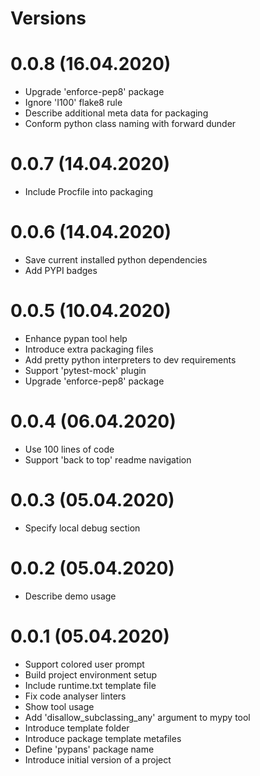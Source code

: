 Versions
========

0.0.8 (16.04.2020)
========
- Upgrade 'enforce-pep8' package
- Ignore 'I100' flake8 rule
- Describe additional meta data for packaging
- Conform python class naming with forward dunder

0.0.7 (14.04.2020)
========
- Include Procfile into packaging

0.0.6 (14.04.2020)
========
- Save current installed python dependencies
- Add PYPI badges

0.0.5 (10.04.2020)
========
- Enhance pypan tool help
- Introduce extra packaging files
- Add pretty python interpreters to dev requirements
- Support 'pytest-mock' plugin
- Upgrade 'enforce-pep8' package

0.0.4 (06.04.2020)
========
- Use 100 lines of code
- Support 'back to top' readme navigation

0.0.3 (05.04.2020)
========
- Specify local debug section

0.0.2 (05.04.2020)
========
- Describe demo usage

0.0.1 (05.04.2020)
========
- Support colored user prompt
- Build project environment setup
- Include runtime.txt template file
- Fix code analyser linters
- Show tool usage
- Add 'disallow_subclassing_any' argument to mypy tool
- Introduce template folder
- Introduce package template metafiles
- Define 'pypans' package name
- Introduce initial version of a project